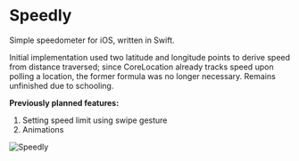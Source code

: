 # Speedly
Simple speedometer for iOS, written in Swift.

Initial implementation used two latitude and longitude points to derive speed from distance traversed; since CoreLocation already tracks speed upon polling a location, the former formula was no longer necessary. Remains unfinished due to schooling.

**Previously planned features:**  
1. Setting speed limit using swipe gesture  
2. Animations

![Speedly](https://www.dropbox.com/s/253wrzvth8hxzqp/Speedly.png?raw=1)
